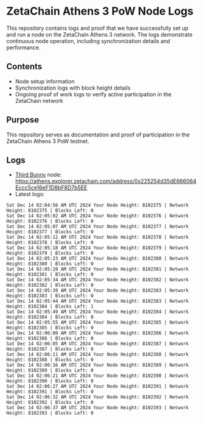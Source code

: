 # ZetaChain Athens 3 PoW Node Logs
This repository contains logs and proof that we have successfully set up and run a node on the ZetaChain Athens 3 network. The logs demonstrate continuous node operation, including synchronization details and performance.

## Contents
- Node setup information
- Synchronization logs with block height details
- Ongoing proof of work logs to verify active participation in the ZetaChain network

## Purpose
This repository serves as documentation and proof of participation in the ZetaChain Athens 3 PoW testnet.

## Logs

- [Third Bunny](https://thirdbunny.xyz/) node: https://athens.explorer.zetachain.com/address/0x225254d35dE666064Eccc5ce16eF1D8bF8D7b5EE
- Latest logs:
```
Sat Dec 14 02:04:56 AM UTC 2024 Your Node Height: 8102375 | Network Height: 8102375 | Blocks Left: 0
Sat Dec 14 02:05:02 AM UTC 2024 Your Node Height: 8102376 | Network Height: 8102376 | Blocks Left: 0
Sat Dec 14 02:05:07 AM UTC 2024 Your Node Height: 8102377 | Network Height: 8102377 | Blocks Left: 0
Sat Dec 14 02:05:12 AM UTC 2024 Your Node Height: 8102378 | Network Height: 8102378 | Blocks Left: 0
Sat Dec 14 02:05:18 AM UTC 2024 Your Node Height: 8102379 | Network Height: 8102379 | Blocks Left: 0
Sat Dec 14 02:05:23 AM UTC 2024 Your Node Height: 8102380 | Network Height: 8102380 | Blocks Left: 0
Sat Dec 14 02:05:28 AM UTC 2024 Your Node Height: 8102381 | Network Height: 8102381 | Blocks Left: 0
Sat Dec 14 02:05:34 AM UTC 2024 Your Node Height: 8102382 | Network Height: 8102382 | Blocks Left: 0
Sat Dec 14 02:05:39 AM UTC 2024 Your Node Height: 8102383 | Network Height: 8102383 | Blocks Left: 0
Sat Dec 14 02:05:44 AM UTC 2024 Your Node Height: 8102383 | Network Height: 8102384 | Blocks Left: 1
Sat Dec 14 02:05:49 AM UTC 2024 Your Node Height: 8102384 | Network Height: 8102384 | Blocks Left: 0
Sat Dec 14 02:05:55 AM UTC 2024 Your Node Height: 8102385 | Network Height: 8102385 | Blocks Left: 0
Sat Dec 14 02:06:00 AM UTC 2024 Your Node Height: 8102386 | Network Height: 8102386 | Blocks Left: 0
Sat Dec 14 02:06:05 AM UTC 2024 Your Node Height: 8102387 | Network Height: 8102387 | Blocks Left: 0
Sat Dec 14 02:06:11 AM UTC 2024 Your Node Height: 8102388 | Network Height: 8102388 | Blocks Left: 0
Sat Dec 14 02:06:16 AM UTC 2024 Your Node Height: 8102389 | Network Height: 8102389 | Blocks Left: 0
Sat Dec 14 02:06:21 AM UTC 2024 Your Node Height: 8102390 | Network Height: 8102390 | Blocks Left: 0
Sat Dec 14 02:06:27 AM UTC 2024 Your Node Height: 8102391 | Network Height: 8102391 | Blocks Left: 0
Sat Dec 14 02:06:32 AM UTC 2024 Your Node Height: 8102392 | Network Height: 8102392 | Blocks Left: 0
Sat Dec 14 02:06:37 AM UTC 2024 Your Node Height: 8102393 | Network Height: 8102393 | Blocks Left: 0
```
